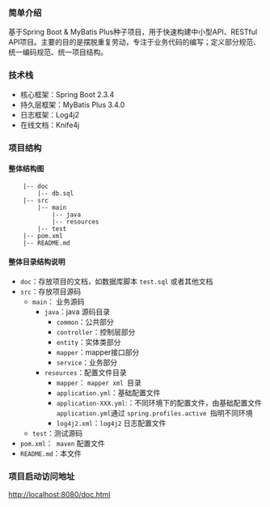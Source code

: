 ### 简单介绍
基于Spring Boot & MyBatis Plus种子项目，用于快速构建中小型API、RESTful API项目。主要的目的是摆脱重复劳动，专注于业务代码的编写；定义部分规范、统一编码规范、统一项目结构。

### 技术栈
- 核心框架：Spring Boot 2.3.4
- 持久层框架：MyBatis Plus 3.4.0
- 日志框架：Log4j2
- 在线文档：Knife4j

### 项目结构
#### 整体结构图
````
    |-- doc
        |-- db.sql
    |-- src
        |-- main
            |-- java
            |-- resources
        |-- test
    |-- pom.xml
    |-- README.md
````

#### 整体目录结构说明
- `doc`：存放项目的文档，如数据库脚本 `test.sql` 或者其他文档
- `src`：存放项目源码
  - `main`： 业务源码
    - `java`：java 源码目录
      - `common`：公共部分
      - `controller`：控制层部分
      - `entity`：实体类部分
      - `mapper`：mapper接口部分
      - `service`：业务部分
    - `resources`：配置文件目录
      - `mapper`： `mapper xml `目录
      - `application.yml`：基础配置文件
      - `application-XXX.yml`:：不同环境下的配置文件，由基础配置文件`application.yml`通过 `spring.profiles.active `指明不同环境
      - `log4j2.xml`：`log4j2` 日志配置文件
  - `test`：测试源码
- `pom.xml`：` maven` 配置文件
- `README.md`：本文件

### 项目启动访问地址
[http://localhost:8080/doc.html](http://localhost:8080/doc.html)